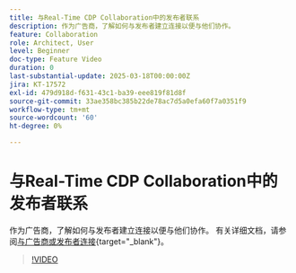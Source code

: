 ```yaml
---
title: 与Real-Time CDP Collaboration中的发布者联系
description: 作为广告商，了解如何与发布者建立连接以便与他们协作。
feature: Collaboration
role: Architect, User
level: Beginner
doc-type: Feature Video
duration: 0
last-substantial-update: 2025-03-18T00:00:00Z
jira: KT-17572
exl-id: 479d918d-f631-43c1-ba39-eee819f81d8f
source-git-commit: 33ae358bc385b22de78ac7d5a0efa60f7a0351f9
workflow-type: tm+mt
source-wordcount: '60'
ht-degree: 0%

---
```


# 与Real-Time CDP Collaboration中的发布者联系

作为广告商，了解如何与发布者建立连接以便与他们协作。 有关详细文档，请参阅[与广告商或发布者连接](https://experienceleague.adobe.com/en/docs/real-time-cdp-collaboration/using/connect/establishing-connections){target="_blank"}。

>[!VIDEO](https://video.tv.adobe.com/v/3452218/?learn=on&enablevpops)
